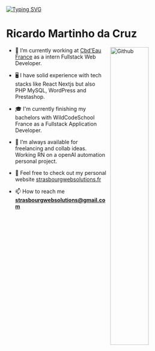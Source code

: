 [![Typing SVG](https://readme-typing-svg.demolab.com/?lines=Hello+World!+I'm+Ricardo+Martinho;Web+developer+and+UX+UI+Designer)](https://git.io/typing-svg)
<h1> Ricardo Martinho da Cruz </h1>
 <img width="45%" align="right" alt="Github" style="margin-left: 10px" src="https://media.tenor.com/27Svs8e4rj4AAAAC/typing-monkey.gif">



- 🌿 I’m currently working at <a href="https://cbdeau.fr" target="blank">Cbd'Eau France</a> as a intern Fullstack Web Developer.

- 🖥️ I have solid experience with tech stacks like React Nextjs but also PHP MySQL, WordPress and Prestashop.

- 🎓 I'm currently finishing my bachelors with WildCodeSchool France as a Fullstack Application Developer.

- 🌇 I’m always available for freelancing and collab ideas. Working RN on a openAI automation personal project. 

- 🌊 Feel free to check out my personal website [strasbourgwebsolutions.fr](https://strasbourgwebsolutions.fr)

- 📫 How to reach me **strasbourgwebsolutions@gmail.com**
